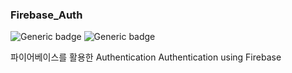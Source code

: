 ### Firebase_Auth

![Generic badge](https://img.shields.io/badge/​-firebase-yellow?logo=firebase)
![Generic badge](https://img.shields.io/badge/​-javascript-yellow?logo=javascript)

파이어베이스를 활용한 Authentication
Authentication using Firebase
